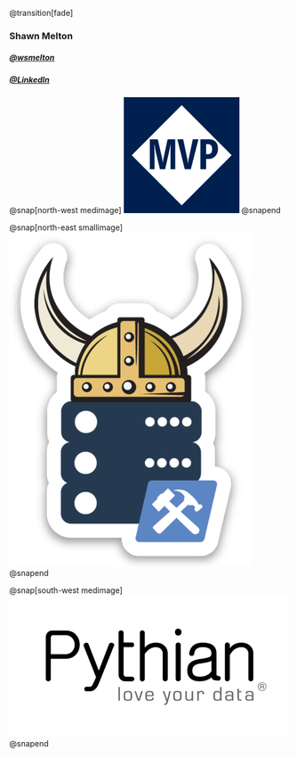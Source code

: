 @transition[fade]
### Shawn Melton
##### [@wsmelton](https://twitter.com/wsmelton)
##### [@LinkedIn](https://linkedin.com/wshawnmelton)

@snap[north-west medimage]
![mvp-logo](images/mvp_blue_avatar.png)
@snapend

@snap[north-east smallimage]
![dbatools-thor](images/dbatools_thor.png)
@snapend

@snap[south-west medimage]
![pythian-logo](images/pythian_black.png)
@snapend